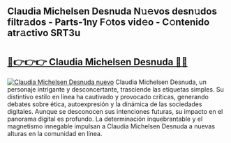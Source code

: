 ## Claudia Michelsen Desnuda N𝚞𝚎vos desn𝚞dos filtr𝚊dos - Parts-1ny F𝚘tos vid𝚎o - C𝚘ntenido atr𝚊ctivo SRT3u

# <h2><a href="http://mb5r8c3.tromn.icu/?c=Claudia+Michelsen+Desnuda">🔗👉👉👉 Claudia Michelsen Desnuda 🔗🔗</a></h2>

[![Claudia Michelsen Desnuda nuevo](https://i.imgur.com/pEAQMta.gif)](http://mb5r8c3.tromn.icu/?c=Claudia+Michelsen+Desnuda)
Claudia Michelsen Desnuda, un personaje intrigante y desconcertante, trasciende las etiquetas simples. Su distintivo estilo en línea ha cautivado y provocado críticas, generando debates sobre ética, autoexpresión y la dinámica de las sociedades digitales. Aunque se desconocen sus intenciones futuras, su impacto en el panorama digital es profundo. La determinación inquebrantable y el magnetismo innegable impulsan a Claudia Michelsen Desnuda a nuevas alturas en la comunidad en línea.
